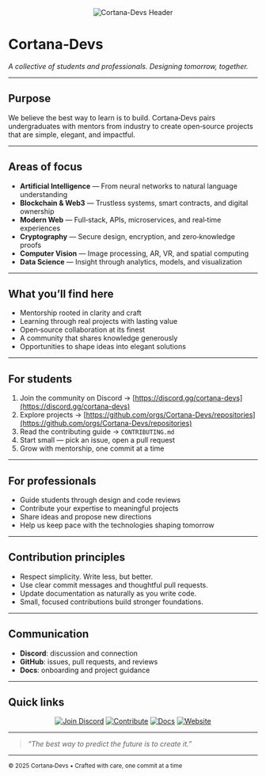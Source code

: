 <div align="center">

<img src="https://capsule-render.vercel.app/api?type=waving&height=300&text=CORTANA-DEVS&color=0:1E90FF,30:8A2BE2,60:FF1493,100:FF8C00&fontColor=ffffff&fontSize=55&desc=Where+Innovation+Meets+Collaboration&descAlignY=60&animation=fadeIn&fontAlignY=40" alt="Cortana-Devs Header" />

</div>

# Cortana‑Devs

*A collective of students and professionals. Designing tomorrow, together.*

---

## Purpose

We believe the best way to learn is to build. Cortana‑Devs pairs undergraduates with mentors from industry to create open‑source projects that are simple, elegant, and impactful.

---

## Areas of focus

* **Artificial Intelligence** — From neural networks to natural language understanding
* **Blockchain & Web3** — Trustless systems, smart contracts, and digital ownership
* **Modern Web** — Full‑stack, APIs, microservices, and real‑time experiences
* **Cryptography** — Secure design, encryption, and zero‑knowledge proofs
* **Computer Vision** — Image processing, AR, VR, and spatial computing
* **Data Science** — Insight through analytics, models, and visualization

---

## What you’ll find here

* Mentorship rooted in clarity and craft
* Learning through real projects with lasting value
* Open‑source collaboration at its finest
* A community that shares knowledge generously
* Opportunities to shape ideas into elegant solutions

---

## For students

1. Join the community on Discord → [https://discord.gg/cortana-devs](https://discord.gg/cortana-devs)
2. Explore projects → [https://github.com/orgs/Cortana-Devs/repositories](https://github.com/orgs/Cortana-Devs/repositories)
3. Read the contributing guide → `CONTRIBUTING.md`
4. Start small — pick an issue, open a pull request
5. Grow with mentorship, one commit at a time

---

## For professionals

* Guide students through design and code reviews
* Contribute your expertise to meaningful projects
* Share ideas and propose new directions
* Help us keep pace with the technologies shaping tomorrow

---

## Contribution principles

* Respect simplicity. Write less, but better.
* Use clear commit messages and thoughtful pull requests.
* Update documentation as naturally as you write code.
* Small, focused contributions build stronger foundations.

---

## Communication

* **Discord**: discussion and connection
* **GitHub**: issues, pull requests, and reviews
* **Docs**: onboarding and project guidance

---

## Quick links

<div align="center">

[![Join Discord](https://img.shields.io/badge/Discord-1E90FF?style=for-the-badge\&logo=discord\&logoColor=white\&labelColor=000)](https://discord.gg/cortana-devs)
[![Contribute](https://img.shields.io/badge/Contribute-8A2BE2?style=for-the-badge\&logo=github\&logoColor=white\&labelColor=000)](https://github.com/orgs/Cortana-Devs/repositories)
[![Docs](https://img.shields.io/badge/Docs-FF1493?style=for-the-badge\&logo=gitbook\&logoColor=white\&labelColor=000)](https://docs.cortana-devs.org)
[![Website](https://img.shields.io/badge/Website-FF8C00?style=for-the-badge\&logo=firefox\&logoColor=white\&labelColor=000)](https://cortana-devs.org)

</div>

---

> *“The best way to predict the future is to create it.”*

---

<footer>
<sub>© 2025 Cortana‑Devs • Crafted with care, one commit at a time</sub>
</footer>
